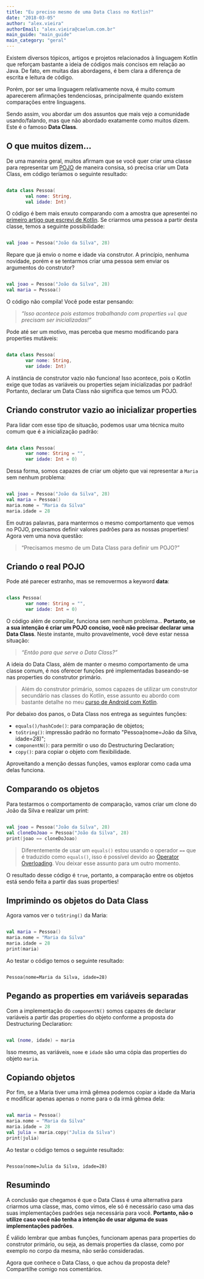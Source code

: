 ```yaml
---
title: "Eu preciso mesmo de uma Data Class no Kotlin?"
date: "2018-03-05"
author: "alex.vieira"
authorEmail: "alex.vieira@caelum.com.br"
main_guide: "main_guide"
main_category: "geral"
---
```


Existem diversos tópicos, artigos e projetos relacionados à linguagem Kotlin que reforçam bastante a ideia de códigos mais concisos em relação ao Java. De fato, em muitas das abordagens, é bem clara a diferença de escrita e leitura de código.

Porém, por ser uma linguagem relativamente nova, é muito comum aparecerem afirmações tendenciosas, principalmente quando existem comparações entre linguagens.

Sendo assim, vou abordar um dos assuntos que mais vejo a comunidade usando/falando, mas que não abordado exatamente como muitos dizem. Este é o famoso **Data Class**.

## O que muitos dizem...

De uma maneira geral, muitos afirmam que se você quer criar uma classe para representar um [POJO](https://pt.wikipedia.org/wiki/Plain_Old_Java_Objects) de maneira consisa, só precisa criar um Data Class, em código teríamos o seguinte resultado:

```kotlin

data class Pessoa(
       val nome: String,
       val idade: Int)
```

O código é bem mais enxuto comparando com a amostra que apresentei no [primeiro artigo que escrevi de Kotlin](https://blog.caelum.com.br/como-preparar-o-ambiente-e-escrever-seu-primeiro-codigo-com-kotlin/). Se criarmos uma pessoa a partir desta classe, temos a seguinte possibilidade:

```kotlin

val joao = Pessoa("João da Silva", 28)
```

Repare que já envio o nome e idade via construtor. A princípio, nenhuma novidade, porém e se tentarmos criar uma pessoa sem enviar os argumentos do construtor?

```kotlin

val joao = Pessoa("João da Silva", 28)
val maria = Pessoa()
```

O código não compila! Você pode estar pensando:

> _“Isso acontece pois estamos trabalhando com properties `val` que precisam ser inicializadas!”_

Pode até ser um motivo, mas perceba que mesmo modificando para properties mutáveis:

```kotlin

data class Pessoa(
       var nome: String,
       var idade: Int)
```

A instância de construtor vazio não funciona! Isso acontece, pois o Kotlin exige que todas as variáveis ou properties sejam inicializadas por padrão! Portanto, declarar um Data Class não significa que temos um POJO.

## Criando construtor vazio ao inicializar properties

Para lidar com esse tipo de situação, podemos usar uma técnica muito comum que é a inicialização padrão:

```kotlin

data class Pessoa(
       var nome: String = "",
       var idade: Int = 0)
```

Dessa forma, somos capazes de criar um objeto que vai representar a `Maria` sem nenhum problema:

```kotlin

val joao = Pessoa("João da Silva", 28)
val maria = Pessoa()
maria.nome = "Maria da Silva"
maria.idade = 28
```

Em outras palavras, para mantermos o mesmo comportamento que vemos no POJO, precisamos definir valores padrões para as nossas properties! Agora vem uma nova questão:

> “Precisamos mesmo de um Data Class para definir um POJO?”

## Criando o real POJO

Pode até parecer estranho, mas se removermos a keyword **data**:

```kotlin

class Pessoa(
       var nome: String = "",
       var idade: Int = 0)
```

O código além de compilar, funciona sem nenhum problema… **Portanto, se a sua intenção é criar um POJO conciso, você não precisar declarar uma Data Class**. Neste instante, muito provavelmente, você deve estar nessa situação:

> _“Então para que serve o Data Class?”_

A ideia do Data Class, além de manter o mesmo comportamento de uma classe comum, é nos oferecer funções pré implementadas baseando-se nas properties do construtor primário.

> Além do construtor primário, somos capazes de utilizar um construtor secundário nas classes do Kotlin, esse assunto eu abordo com bastante detalhe no meu [curso de Android com Kotlin](https://www.alura.com.br/curso-online-android-com-kotlin-parte-1).

Por debaixo dos panos, o Data Class nos entrega as seguintes funções:

- `equals()/hashCode()`: para comparação de objetos;
- `toString()`: impressão padrão no formato "Pessoa(nome=João da Silva, idade=28)";
- `componentN()`: para permitir o uso do Destructuring Declaration;
- `copy()`: para copiar o objeto com flexibilidade.

Aproveitando a menção dessas funções, vamos explorar como cada uma delas funciona.

## Comparando os objetos

Para testarmos o comportamento de comparação, vamos criar um clone do João da Silva e realizar um print:

```kotlin

val joao = Pessoa("João da Silva", 28)
val cloneDoJoao = Pessoa("João da Silva", 28)
print(joao == cloneDoJoao)
```

> Diferentemente de usar um `equals()` estou usando o operador `==` que é traduzido como `equals()`, isso é possível devido ao [Operator Overloading](https://kotlinlang.org/docs/reference/operator-overloading.html). Vou deixar esse assunto para um outro momento.

O resultado desse código é `true`, portanto, a comparação entre os objetos está sendo feita a partir das suas properties!

## Imprimindo os objetos do Data Class

Agora vamos ver o `toString()` da Maria:

```kotlin

val maria = Pessoa()
maria.nome = "Maria da Silva"
maria.idade = 28
print(maria)
```

Ao testar o código temos o seguinte resultado:

```

Pessoa(nome=Maria da Silva, idade=28)
```

## Pegando as properties em variáveis separadas

Com a implementação do `componentN()` somos capazes de declarar variáveis a partir das properties do objeto conforme a proposta do Destructuring Declaration:

```kotlin

val (nome, idade) = maria
```

Isso mesmo, as variáveis, `nome` e `idade` são uma cópia das properties do objeto `maria`.

## Copiando objetos

Por fim, se a Maria tiver uma irmã gêmea podemos copiar a idade da Maria e modificar apenas apenas o nome para o da irmã gêmea dela:

```kotlin

val maria = Pessoa()
maria.nome = "Maria da Silva"
maria.idade = 28
val julia = maria.copy("Julia da Silva")
print(julia)
```

Ao testar o código temos o seguinte resultado:

```

Pessoa(nome=Julia da Silva, idade=28)
```

## Resumindo

A conclusão que chegamos é que o Data Class é uma alternativa para criarmos uma classe, mas, como vimos, ele só é necessário caso uma das suas implementações padrões seja necessária para você. **Portanto, não o utilize caso você não tenha a intenção de usar alguma de suas implementações padrões**.

É válido lembrar que ambas funções, funcionam apenas para properties do construtor primário, ou seja, as demais properties da classe, como por exemplo no corpo da mesma, não serão consideradas.

Agora que conhece o Data Class, o que achou da proposta dele? Compartilhe comigo nos comentários.
